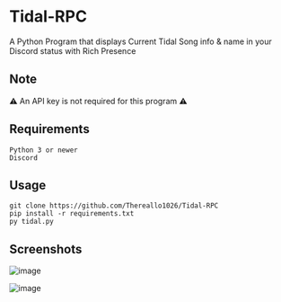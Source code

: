 # Tidal-RPC
A Python Program that displays Current Tidal Song info &amp; name in your Discord status with Rich Presence

## Note
⚠️ An API key is not required for this program ⚠️

## Requirements
```
Python 3 or newer
Discord
```
## Usage
```
git clone https://github.com/Thereallo1026/Tidal-RPC
pip install -r requirements.txt 
py tidal.py
```
## Screenshots
![image](https://user-images.githubusercontent.com/64765950/174609405-d3166bb2-92ee-4b54-9925-48b8cd8ade52.png)

![image](https://user-images.githubusercontent.com/64765950/174609536-c35696e7-f945-4d45-a125-2d5d954d4cc7.png)
